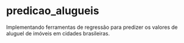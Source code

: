# predicao_alugueis
Implementando ferramentas de regressão para predizer os valores de aluguel de imóveis em cidades brasileiras.
